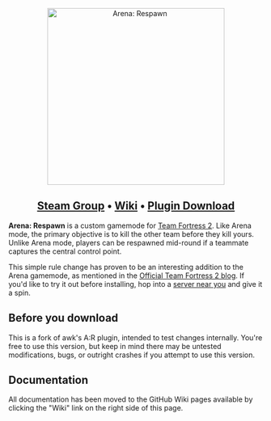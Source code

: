 <p align="center"><img src="https://raw.githubusercontent.com/awkisopen/arena-respawn/master/media/arena_respawn_brand_512.png" alt="Arena: Respawn" width="350px" /><br /><h2 align="center"><a href="http://steamcommunity.com/groups/ArenaRespawn">Steam Group</a> &bull; <a href="http://wiki.respawn.tf">Wiki</a> &bull; <a href ="https://github.com/Xerol/arena-respawn/raw/master/addons/sourcemod/plugins/arena_respawn.smx">Plugin Download</a></h2></p>

**Arena: Respawn** is a custom gamemode for [Team Fortress 2](http://www.teamfortress.com). Like Arena mode, the primary objective is to kill the other team before they kill yours. Unlike Arena mode, players can be respawned mid-round if a teammate captures the central control point.

This simple rule change has proven to be an interesting addition to the Arena gamemode, as mentioned in the [Official Team Fortress 2 blog](http://www.teamfortress.com/post.php?id=14487). If you'd like to try it out before installing, hop into a [server near you](http://steam.respawn.tf) and give it a spin.

## Before you download

This is a fork of awk's A:R plugin, intended to test changes internally. You're free to use this version, but keep in mind there may be untested modifications, bugs, or outright crashes if you attempt to use this version.

## Documentation

All documentation has been moved to the GitHub Wiki pages available by clicking the "Wiki" link on the right side of this page.

